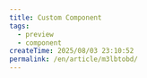 ```yaml
---
title: Custom Component
tags:
  - preview
  - component
createTime: 2025/08/03 23:10:52
permalink: /en/article/m3lbtobd/
---
```


<CustomComponent />
